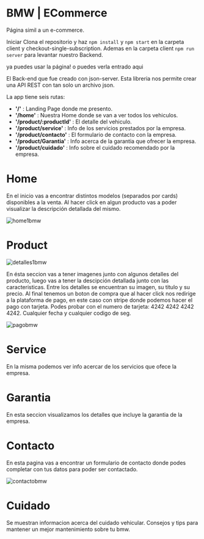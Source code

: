 #  BMW | ECommerce 
Página simil a un e-commerce.

Iniciar
Clona el repositorio y haz `npm install` y `npm start` en la carpeta client y checkout-single-subscription. 
Ademas en la carpeta client `npm run server` para levantar nuestro Backend.

ya puedes usar la página! o puedes verla entrado aqui

El Back-end que fue creado con json-server.
Esta libreria nos permite crear una API REST con tan solo un archivo json.


La app tiene seis rutas:

- **'/'** : Landing Page donde me presento.
- **'/home'** : Nuestra Home donde se van a ver todos los vehiculos.
- **'/product/:productId'** : El detalle del vehiculo.
- **'/product/service'** : Info de los servicios prestados por la empresa.
- **'/product/contacto'** : El formulario de contacto con la empresa.
- **'/product/Garantia'** : Info acerca de la garantia que ofrecer la empresa.
- **'/product/cuidado'** : Info sobre el cuidado recomendado por la empresa.


# Home

En el inicio vas a encontrar distintos modelos (separados por cards) disponibles a la venta. Al hacer click en algun producto vas a poder visualizar la descripción detallada del mismo.

![home1bmw](https://user-images.githubusercontent.com/94568781/206865718-a91854a8-3541-442e-a0ce-b0ba271861a4.jpg)


# Product

![detalles1bmw](https://user-images.githubusercontent.com/94568781/206865742-39d8740a-f78d-4a98-8eb7-b8ebea927920.jpg)

En ésta seccion vas a tener imagenes junto con algunos detalles del producto, luego vas a tener la descipción detallada junto con las caracteristicas. Entre los detalles se encuentran su imagen, su titulo y su precio. Al final tenemos un boton de compra que al hacer click nos redirige a la plataforma de pago, en este caso con stripe donde podemos hacer el pago con tarjeta. Podes probar con el numero de tarjeta: 4242 4242 4242 4242. Cualquier fecha y cualquier codigo de seg.

![pagobmw](https://user-images.githubusercontent.com/94568781/206865857-1afd4122-91f1-4cf6-be14-5ec62653f659.jpg)


# Service
En la misma podemos ver info acercar de los servicios que ofece la empresa.


# Garantia
En esta seccion visualizamos los detalles que incluye la garantia de la empresa.


# Contacto
En esta pagina vas a encontrar un formulario de contacto donde podes completar con tus datos para poder ser contactado.

![contactobmw](https://user-images.githubusercontent.com/94568781/206865781-69151e7c-6128-4873-8cf2-eeda35c1c3c4.jpg)


# Cuidado
Se muestran informacion acerca del cuidado vehicular. Consejos y tips para mantener un mejor mantenimiento sobre tu bmw.

